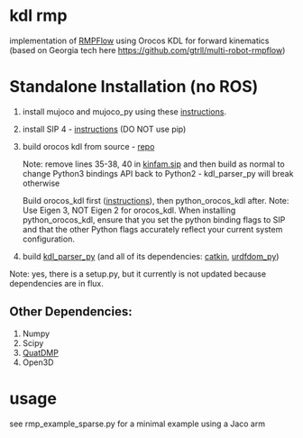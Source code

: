 # kdl rmp
implementation of [RMPFlow](https://arxiv.org/abs/1811.07049) using Orocos KDL for forward kinematics (based on Georgia tech here https://github.com/gtrll/multi-robot-rmpflow)

# Standalone Installation (no ROS)
1. install mujoco and mujoco_py using these [instructions](https://github.com/openai/mujoco-py). 
2. install SIP 4 - [instructions](https://docs.huihoo.com/pyqt/sip4/installation.html) (DO NOT use pip)
3. build orocos kdl from source - [repo](https://github.com/orocos/orocos_kinematics_dynamics/commits/master)

    Note: remove lines 35-38, 40 in [kinfam.sip](https://github.com/orocos/orocos_kinematics_dynamics/blob/master/python_orocos_kdl/PyKDL/sip/kinfam.sip) and then build as normal to change
    Python3 bindings API back to Python2 - kdl_parser_py will break otherwise
    
    Build orocos_kdl first ([instructions](https://www.orocos.org/kdl/installation-manual)), then python_orocos_kdl after.
    Note: Use Eigen 3, NOT Eigen 2 for orocos_kdl. When installing python_orocos_kdl, ensure that you set the python binding flags to SIP and that the other
    Python flags accurately reflect your current system configuration. 
4. build [kdl_parser_py](https://github.com/ros/kdl_parser) (and all of its dependencies: [catkin](http://wiki.ros.org/catkin?distro=noetic), [urdfdom_py](http://wiki.ros.org/urdfdom_py))

Note: yes, there is a setup.py, but it currently is not updated because dependencies are in flux.

## Other Dependencies:
1) Numpy
2) Scipy
3) [QuatDMP](https://github.com/sageshoyu/QuatDMP)
4) Open3D


# usage
see rmp_example_sparse.py for a minimal example using a Jaco arm
